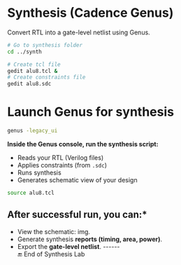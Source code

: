 # Synthesis (Cadence Genus)
Convert RTL into a gate-level netlist using Genus.

```bash
# Go to synthesis folder
cd ../synth

# Create tcl file
gedit alu8.tcl &
# Create constraints file
gedit alu8.sdc 
```
# Launch Genus for synthesis
```bash
genus -legacy_ui
```
**Inside the Genus console, run the synthesis script:**
* Reads your RTL (Verilog files)
* Applies constraints (from `.sdc`)
* Runs synthesis
* Generates schematic view of your design
```bash
source alu8.tcl
```
## After successful run, you can:*
* View the schematic:
  img.
* Generate synthesis **reports (timing, area, power)**.
* Export the **gate-level netlist**.
                                                                    ------  
                                                           🔚 End of Synthesis Lab  
  
